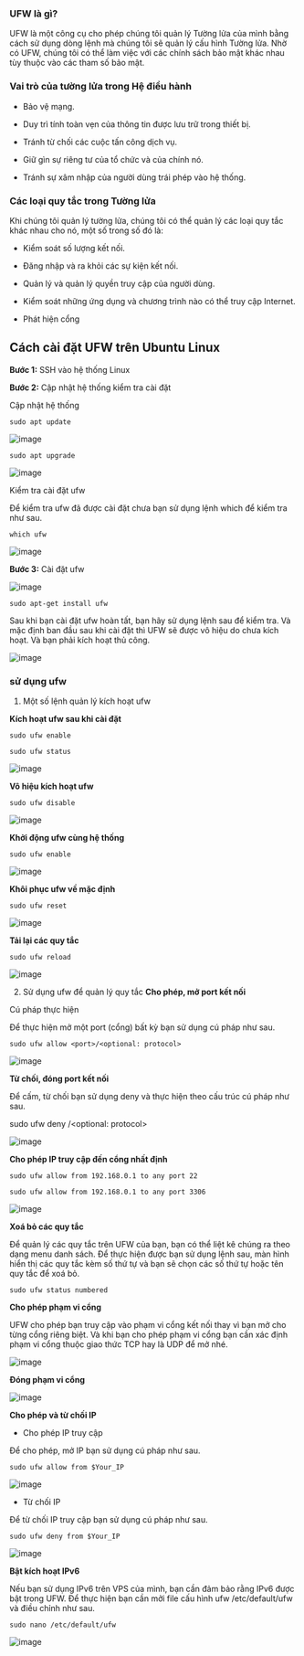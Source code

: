 ### UFW là gì?

UFW là một công cụ cho phép chúng tôi quản lý Tường lửa của mình bằng cách sử dụng dòng lệnh mà chúng tôi sẽ quản lý cấu hình Tường lửa. Nhờ có UFW, chúng tôi có thể làm việc với các chính sách bảo mật khác nhau tùy thuộc vào các tham số bảo mật.

### Vai trò của tường lửa trong Hệ điều hành

- Bảo vệ mạng.

- Duy trì tính toàn vẹn của thông tin được lưu trữ trong thiết bị.

- Tránh từ chối các cuộc tấn công dịch vụ.

- Giữ gìn sự riêng tư của tổ chức và của chính nó.

- Tránh sự xâm nhập của người dùng trái phép vào hệ thống.

### Các loại quy tắc trong Tường lửa

Khi chúng tôi quản lý tường lửa, chúng tôi có thể quản lý các loại quy tắc khác nhau cho nó, một số trong số đó là:

- Kiểm soát số lượng kết nối.

- Đăng nhập và ra khỏi các sự kiện kết nối.

- Quản lý và quản lý quyền truy cập của người dùng.

- Kiểm soát những ứng dụng và chương trình nào có thể truy cập Internet.

- Phát hiện cổng

## Cách cài đặt UFW trên Ubuntu Linux

**Bước 1:** SSH vào hệ thống Linux

**Bước 2:** Cập nhật hệ thống kiểm tra cài đặt

Cập nhật hệ thống

`sudo apt update`

![image](https://user-images.githubusercontent.com/101684058/167099571-cf0a4f4c-3e06-42e3-b59b-6284263675f8.png)

`sudo apt upgrade`

![image](https://user-images.githubusercontent.com/101684058/167099649-571eba19-5f55-43a4-857a-1a7c1e764117.png)

Kiểm tra cài đặt ufw

Để kiểm tra ufw đã được cài đặt chưa bạn sử dụng lệnh which để kiểm tra như sau.

`which ufw`

![image](https://user-images.githubusercontent.com/101684058/167108146-6d5b6a20-8e2c-4b1e-8ac8-6c008df0cb96.png)

**Bước 3:** Cài đặt ufw

![image](https://user-images.githubusercontent.com/101684058/167108471-73ad977d-ab13-4060-95a5-4cfb52dcb0ef.png)

`sudo apt-get install ufw`

Sau khi bạn cài đặt ufw hoàn tất, bạn hãy sử dụng lệnh sau để kiểm tra. Và mặc định ban đầu sau khi cài đặt thì UFW sẽ được vô hiệu do chưa kích hoạt. Và bạn phải kích hoạt thủ công.

![image](https://user-images.githubusercontent.com/101684058/167108739-d394ffbb-333b-475c-8d75-04b6488956b2.png)

### sử dụng ufw

1. Một số lệnh quản lý kích hoạt ufw

**Kích hoạt ufw sau khi cài đặt**

`sudo ufw enable`

`sudo ufw status`

![image](https://user-images.githubusercontent.com/101684058/167109059-3a3fa8f7-e49f-4894-a7d6-345844aa6989.png)

**Vô hiệu kích hoạt ufw**

`sudo ufw disable`

![image](https://user-images.githubusercontent.com/101684058/167109200-fcf4a6d4-15f3-44bf-9b32-5a0360b4abec.png)

**Khởi động ufw cùng hệ thống**

`sudo ufw enable`

![image](https://user-images.githubusercontent.com/101684058/167109440-390938d7-5b6a-4a59-a0bb-380a6eb7c507.png)

**Khôi phục ufw về mặc định**

`sudo ufw reset`

![image](https://user-images.githubusercontent.com/101684058/167109627-4ffe0fe9-a8ac-4d29-b2af-6470dcb3e169.png)

**Tải lại các quy tắc**

`sudo ufw reload`

![image](https://user-images.githubusercontent.com/101684058/167109755-2f1b7cc5-7b57-42c0-8c91-f40af20434fa.png)

2. Sử dụng ufw để quản lý quy tắc
**Cho phép, mở port kết nối**

Cú pháp thực hiện

Để thực hiện mở một port (cổng) bất kỳ bạn sử dụng cú pháp như sau.

`sudo ufw allow <port>/<optional: protocol> `

![image](https://user-images.githubusercontent.com/101684058/167110393-29725967-dd7d-43a5-892d-0b8fc5f77b02.png)

**Từ chối, đóng port kết nối**

Để cấm, từ chối bạn sử dụng deny và thực hiện theo cấu trúc cú pháp như sau.

sudo ufw deny <port>/<optional: protocol> 

  ![image](https://user-images.githubusercontent.com/101684058/167110507-0c79d5a4-e325-49a6-ba9f-21a2f0954067.png)

  **Cho phép IP truy cập đến cổng nhất định**
  
  `sudo ufw allow from 192.168.0.1 to any port 22`
  
`sudo ufw allow from 192.168.0.1 to any port 3306`
  
  ![image](https://user-images.githubusercontent.com/101684058/167110859-13315a4d-2fe7-4468-a6b3-048ebe9275c7.png)

**Xoá bỏ các quy tắc**
  
Để quản lý các quy tắc trên UFW của bạn, bạn có thể liệt kê chúng ra theo dạng menu danh sách. Để thực hiện được bạn sử dụng lệnh sau, màn hình hiển thị các quy tắc kèm số thứ tự và bạn sẽ chọn các số thứ tự hoặc tên quy tắc để xoá bỏ.

  `sudo ufw status numbered`
  
  **Cho phép phạm vi cổng**
  
UFW cho phép bạn truy cập vào phạm vi cổng kết nối thay vì bạn mở cho từng cổng riêng biệt. Và khi bạn cho phép phạm vi cổng bạn cần xác định phạm vi cổng thuộc giao thức TCP hay là UDP để mở nhé.

  ![image](https://user-images.githubusercontent.com/101684058/167112072-7225cce8-9723-481c-9700-9dfa44c3b16d.png)

  **Đóng phạm vi cổng**
  
  ![image](https://user-images.githubusercontent.com/101684058/167112377-e6403605-c062-4621-920f-648a686bf386.png)

  **Cho phép và từ chối IP**
  
- Cho phép IP truy cập
  
Để cho phép, mở IP bạn sử dụng cú pháp như sau.
  
  `sudo ufw allow from $Your_IP`
  
  ![image](https://user-images.githubusercontent.com/101684058/167112524-cd60512d-8667-4acd-8f8f-96628f9881b2.png)

  - Từ chối IP
  
Để từ chối IP truy cập bạn sử dụng cú pháp như sau.

`sudo ufw deny from $Your_IP`
  
  ![image](https://user-images.githubusercontent.com/101684058/167112696-29743e79-acbe-4641-9376-6ebd88e7b4b1.png)

  
  **Bật kích hoạt IPv6** 
  
Nếu bạn sử dụng IPv6 trên VPS của mình, bạn cần đảm bảo rằng IPv6 được bật trong UFW. Để thực hiện bạn cần mởi file cấu hình ufw /etc/default/ufw và điều chỉnh như sau.
  
  `sudo nano /etc/default/ufw`
  
  ![image](https://user-images.githubusercontent.com/101684058/167112904-ecd6bd89-4a90-4507-8003-9c99696b1982.png)
  
  
